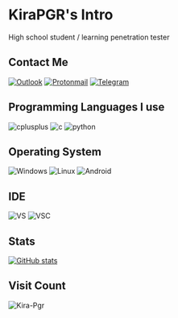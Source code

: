 # KiraPGR's Intro
High school student / learning penetration tester
## Contact Me
[![Outlook](https://img.shields.io/badge/-Outlook-yellowgreen?style=for-the-badge&logo=microsoft&logoColor=white)](mailto:aieternal@outlook.com) 
[![Protonmail](https://img.shields.io/badge/-ProtonMail-inactive?style=for-the-badge&logo=protonmail&logoColor=white)](mailto:Kawarrui@protonmail.com)
[![Telegram](https://img.shields.io/badge/-Telegram-blue?style=for-the-badge&logo=Telegram&logoColor=white)](https://t.me/pgr47)
## Programming Languages I use
![cplusplus](https://img.shields.io/badge/-c%2B%2B-red?style=for-the-badge&logo=cplusplus&logoColor=white)
![c](https://img.shields.io/badge/-c-blueviolet?style=for-the-badge&logo=c&logoColor=white)
![python](https://img.shields.io/badge/-python-orange?style=for-the-badge&logo=python&logoColor=white)
## Operating System
![Windows](https://img.shields.io/badge/-windows-red?style=for-the-badge&logo=microsoft&logoColor=white)
![Linux](https://img.shields.io/badge/-Linux-green?style=for-the-badge&logo=linux&logoColor=white)
![Android](https://img.shields.io/badge/Android-3DDC84?style=for-the-badge&logo=android&logoColor=white)
## IDE
![VS](https://img.shields.io/badge/-Visual%20Studio-477e77?style=for-the-badge&logo=visualstudio&logoColor=white)
![VSC](https://img.shields.io/badge/-Visual%20Studio%20Code-%23796C8B?style=for-the-badge&logo=visualstudiocode&logoColor=white)
## Stats
[![GitHub stats](https://github-readme-stats.vercel.app/api?username=Kira-Pgr&show_icons=true&title_color=fff&icon_color=79ff97&text_color=9f9f9f&bg_color=151515)](https://github.com/anuraghazra/github-readme-stats)  
## Visit Count
![Kira-Pgr](https://count.getloli.com/get/@Kira-Pgr?theme=asoul)



